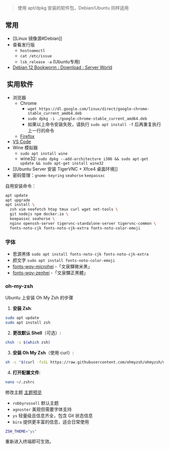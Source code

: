 > 使用 apt/dpkg 安装的软件包，Debian/Ubuntu 同样适用
## 常用

- [[Linux 镜像源#Debian]]
- 查看发行版
	- `hostnamectl`
	- `cat /etc/issue`
	- `lsb_release -a` (Ubuntu专用)
- [Debian 12 Bookworm : Download : Server World](https://www.server-world.info/en/note?os=Debian_12&p=download)

##  实用软件

- 浏览器
	- Chrome
		- `wget https://dl.google.com/linux/direct/google-chrome-stable_current_amd64.deb`
		- `sudo dpkg -i ./google-chrome-stable_current_amd64.deb`
		- 如果以上命令安装失败，请执行 `sudo apt install -f` 后再重复执行上一行的命令
	- [Firefox](https://www.mozilla.org/en-US/firefox/linux/)
- [VS Code](https://code.visualstudio.com/download)
- Wine 模拟器
	- `sudo apt install wine`
	- wine32: `sudo dpkg --add-architecture i386 && sudo apt-get update && sudo apt-get install wine32`
- [[Ubuntu Server 安装 TigerVNC + Xfce4 桌面环境]]
- 密码管理：`gnome-keyring` `seahorse` `keepassxc`

自用安装命令：
```bash
apt update
apt upgrade
apt install \
  zsh vim neofetch htop tmux curl wget net-tools \
  git nodejs npm docker.io \
  keepassxc seahorse \
  nginx openssh-server tigervnc-standalone-server tigervnc-common \
  fonts-noto-cjk fonts-noto-cjk-extra fonts-noto-color-emoji
```

### 字体

- 思源黑体 `sudo apt install fonts-noto-cjk fonts-noto-cjk-extra`
- 颜文字 `sudo apt install fonts-noto-color-emoji`
- [fonts-wqy-microhei](http://packages.ubuntu.com/trusty/fonts-wqy-microhei) -「文泉驛微米黑」
- [fonts-wqy-zenhei](http://packages.ubuntu.com/trusty/fonts-wqy-zenhei) -「文泉驛正黑體」
### oh-my-zsh

Ubuntu 上安装 Oh My Zsh 的步骤

1. **安装 Zsh**:
```bash
sudo apt update
sudo apt install zsh
```

2. **更改默认 Shell**（可选）:
```bash
chsh -s $(which zsh)
```

3. **安装 Oh My Zsh**（使用 curl）:
```bash
sh -c "$(curl -fsSL https://raw.githubusercontent.com/ohmyzsh/ohmyzsh/master/tools/install.sh)"
```

4. **打开配置文件**:
```bash
nano ~/.zshrc
```
修改主题 [主题预览](https://github.com/ohmyzsh/ohmyzsh/wiki/Themes)
- `robbyrussell` 默认主题
- `agnoster` 美观但需要字体支持
- `ys` 轻量级且信息齐全，包含 Git 状态信息
- `bira` 提供更丰富的信息，适合日常使用
```bash
ZSH_THEME="ys"
```
重新进入终端即可生效。

